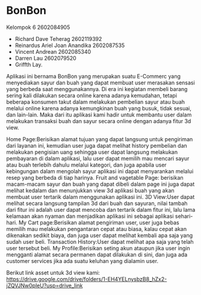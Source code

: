 # BonBon
Kelompok 6 2602084905 
- Richard Dave Teherag 2602119392
- Reinardus Ariel Joan Anandika 2602087535
- Vincent Andrean 2602085340
- Darren Lau 2602079520
- Griffth Lay. 

Aplikasi ini bernama BonBon yang merupakan suatu E-Commerc yang menyediakan sayur dan buah yang dapat membuat user merasakan sensasi yang berbeda saat menggunakannya. Di era ini  kegiatan membeli barang sering kali dilakukan secara online karena adanya kemudahan, tetapi beberapa konsumen takut dalam melakukan pembelian sayur atau buah melalui online karena adanya kemungkinan buah yang busuk, tidak sesuai, dan lain-lain. Maka dari itu aplikasi kami hadir untuk membantu user dalam melakukan transaksi buah dan sayur secara online dengan adanya fitur 3d view.

Home Page:Berisikan alamat tujuan yang dapat langsung untuk pengiriman dari layanan ini, kemudian user juga dapat melihat history pembelian dan melakukan pengisian uang sehingga user dapat langsung melakukan pembayaran di dalam aplikasi, lalu user dapat memilih mau mencari sayur atau buah terlebih dahulu melalui kategori, dan juga apabila user kebingungan dalam mengolah sayur aplikasi ini dapat menyarankan melalui resep yang berbeda di tiap harinya.
Fruit and vagetable Page: berisikan macam-macam sayur dan buah yang dapat dibeli dalam page ini juga dapat melihat kedalam dan menunjukkan view 3d aplikasi buah yang akan membuat user tertarik dalam menggunakan aplikasi ini.
3D View:User dapat melihat secara langsung tampilan 3d dari buah dan sayuran, nilai tambah dari fitur ini adalah user dapat mencoba dan tertarik dalam fitur ini, lalu lama kelamaan akan nyaman dan menjadikan aplikasi ini sebagai aplikasi sehari-hari.
My Cart page:Berisikan alamat pengiriman user, user juga bebas memilih mau melakukan pengantaran cepat atau biasa, kalau cepat akan dikenakan sedikit biaya, dan juga user dapat melihat kembali apa saja yang sudah user beli. 
Transaction History:User dapat melihat apa saja yang telah user tersebut beli.
My Profile:Berisikan seting akun ataupun jika user ingin mengganti alamat secara permanen dapat dilakukan di sini, dan juga ada customer services jika ada suatu keluhan yang dialamin user.

Berikut link asset untuk 3d view kami: https://drive.google.com/drive/folders/1-EH4YELnysbzB8_hZx2-jZQVJNw0pleU?usp=drive_link
